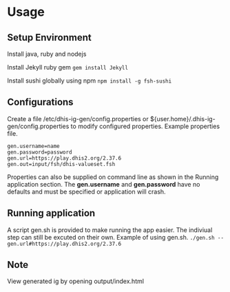 # Usage

## Setup Environment 

Install java, ruby and nodejs

Install Jekyll ruby gem
`gem install Jekyll`

Install sushi globally using npm
`npm install -g fsh-sushi`

## Configurations
Create a file /etc/dhis-ig-gen/config.properties or ${user.home}/.dhis-ig-gen/config.properties to modify configured properties.
Example properties file.

    gen.username=name
    gen.password=password
    gen.url=https://play.dhis2.org/2.37.6
    gen.out=input/fsh/dhis-valueset.fsh

Properties can also be supplied on command line as shown in the Running application section.
The **gen.username** and **gen.password** have no defaults and must be specified or application will crash.

## Running application
A script gen.sh is provided to make running the app easier.
The indiviual step can still be excuted on their own.
Example of using gen.sh.
`./gen.sh --gen.url#https://play.dhis2.org/2.37.6`

## Note
View generated ig by opening output/index.html
